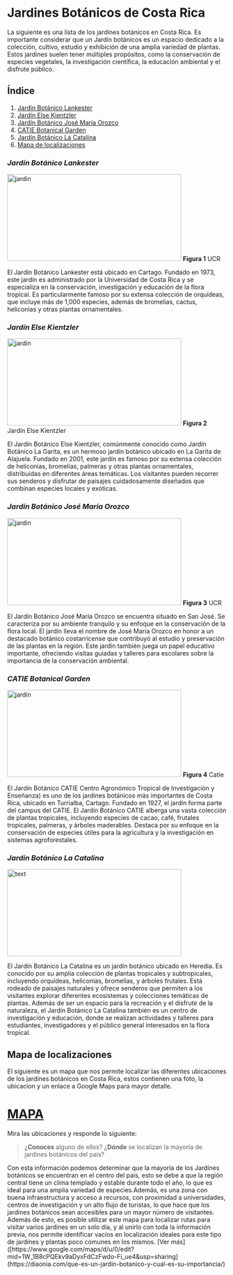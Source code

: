 # __Jardines Botánicos de Costa Rica__

<p align="justified">
    La siguiente es una lista de los jardines botánicos en Costa Rica.
Es importante considerar que un Jardín botánicos es un espacio dedicado a la colección, cultivo, estudio y exhibición de una amplia variedad de plantas. Estos jardines suelen tener múltiples propósitos, como la conservación de especies vegetales, la investigación científica, la educación ambiental y el disfrute público.
    </p>


## __Índice__
1. [Jardín Botánico Lankester](#one)
2. [Jardín Else Kientzler](#two)
3. [Jardín Botánico José María Orozco](#three)
4. [CATIE Botanical Garden](#four)
5. [Jardín Botánico La Catalina](#five)
6. [Mapa de localizaciones](#six)


### _Jardín Botánico Lankester_ <a name="one"></a>
<img src="https://jbl.ucr.ac.cr/sites/default/files/styles/crop_16-7/public/multimedia/portada-japonesa.png?itok=-pYksMvl" 
alt="jardin"
width="400"
height= "200">
**Figura 1** UCR

<p align="justified">
    El Jardín Botánico Lankester está ubicado en Cartago. 
    Fundado en 1973, este jardín es administrado por la Universidad de Costa Rica y se especializa en la conservación, investigación y educación de la flora tropical. 
    Es particularmente famoso por su extensa colección de orquídeas, que incluye más de 1,000 especies, además de bromelias, cactus, heliconias y otras plantas ornamentales.
    </p>

###  _Jardín Else Kientzler_ <a name="two"></a>
<img src="https://www.orchidgardencr.com/images/jardin3.jpg" 
alt="jardin"
width="400"
height= "200">
**Figura 2** Jardín Else Kientzler

<p align="justified">
    El Jardín Botánico Else Kientzler, comúnmente conocido como Jardín Botánico La Garita, es un hermoso jardín botánico ubicado en La Garita de Alajuela. Fundado en 2001, este jardín es famoso por su extensa colección de heliconias, bromelias, palmeras y otras plantas ornamentales, distribuidas en diferentes áreas temáticas. Los visitantes pueden recorrer sus senderos y disfrutar de paisajes cuidadosamente diseñados que combinan especies locales y exóticas.
    </p>

###  _Jardín Botánico José María Orozco_ <a name="three"></a>
<img src="https://jmo.biologia.ucr.ac.cr/wp-content/uploads/2021/07/cropped-IMG_20210605_173140m.jpg" 
alt="jardin"
width="400"
height= "200">
**Figura 3** UCR

<p align="justified">
    El Jardín Botánico José María Orozco se encuentra situado en San José. Se caracteriza por su ambiente tranquilo y su enfoque en la conservación de la flora local. El jardín lleva el nombre de José María Orozco en honor a un destacado botánico costarricense que contribuyó al estudio y preservación de las plantas en la región. Este jardín también juega un papel educativo importante, ofreciendo visitas guiadas y talleres para escolares sobre la importancia de la conservación ambiental.
    </p>

###  _CATIE Botanical Garden_ <a name="four"></a>
<img src="https://i0.wp.com/amazingvacationscostarica.com/wp-content/uploads/2023/02/Screen-Shot-2023-02-04-at-4.54.15-PM.png" 
alt="jardin"
width="400"
height= "200">
**Figura 4** Catie

<p align="justified">
    El Jardín Botánico CATIE Centro Agronómico Tropical de Investigación y Enseñanza) es uno de los jardines botánicos más importantes de Costa Rica, ubicado en Turrialba, Cartago. Fundado en 1927, el jardín forma parte del campus del CATIE.
     El Jardín Botánico CATIE alberga una vasta colección de plantas tropicales, incluyendo especies de cacao, café, frutales tropicales, palmeras, y árboles maderables. Destaca por su enfoque en la conservación de especies útiles para la agricultura y la investigación en sistemas agroforestales.
    </p>

###  _Jardín Botánico La Catalina_ <a name="five"></a>
<img src="https://th.bing.com/th/id/OLC.04Y8Sl00AE2kyg480x360?&rs=1&pid=ImgDetMain" 
alt="text"
width="400"
height= "200">

<p align="justified">
    El Jardín Botánico La Catalina es un jardín botánico ubicado en Heredia. Es conocido por su amplia colección de plantas tropicales y subtropicales, incluyendo orquídeas, heliconias, bromelias, y árboles frutales. 
    Está rodeado de paisajes naturales y ofrece senderos que permiten a los visitantes explorar diferentes ecosistemas y colecciones temáticas de plantas. Además de ser un espacio para la recreación y el disfrute de la naturaleza, el Jardín Botánico La Catalina también es un centro de investigación y educación, donde se realizan actividades y talleres para estudiantes, investigadores y el público general interesados en la flora tropical.
    </p>

## __Mapa de localizaciones__ <a name="six"></a>
<p align="justified">
    El siguiente es un mapa que nos permite localizar las diferentes ubicaciones de los jardines botánicos en Costa Rica, estos contienen una foto, la ubicacion y un enlace a Google Maps para mayor detalle.
     </p>


# [MAPA](https://www.google.com/maps/d/u/0/edit?mid=1W_1B8cPQEkv9aDyxFdCzFwdo-Fi_ue4&usp=sharing)

Mira las ubicaciones y responde lo siguiente:
>¿__Conoces__ alguno de ellos?
>¿__Dónde__ se localizan la mayoría de jardines botánicos del país?

<p align="justified">
    Con esta información podemos determinar que la mayoría de los Jardínes botánicos se encuentran en el centro del país, esto se debe a que la región central tiene un clima templado y estable durante todo el año, lo que es ideal para una amplia variedad de especies.Además, es una zona con buena infraestructura y acceso a recursos, con proximidad a universidades, centros de investigación y un alto flujo de turistas, lo que hace que los jardines botánicos sean accesibles para un mayor número de visitantes.
    Además de esto, es posible utilizar este mapa para localizar rutas para visitar varios jardines en un solo día, y al unirlo con toda la información previa, nos permite identificar vacíos en localización ideales para este tipo de jardínes y plantas poco comunes en los mismos. 
    [Ver más]([https://www.google.com/maps/d/u/0/edit?mid=1W_1B8cPQEkv9aDyxFdCzFwdo-Fi_ue4&usp=sharing](https://diaonia.com/que-es-un-jardin-botanico-y-cual-es-su-importancia/)
    </p>

